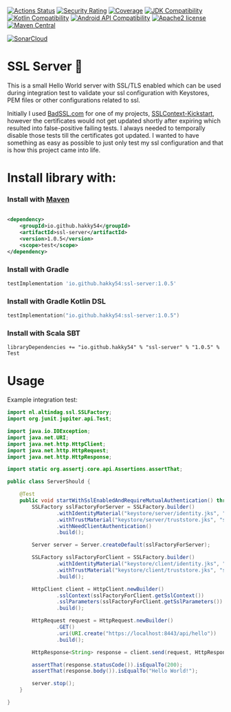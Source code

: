 [![Actions Status](https://github.com/Hakky54/ssl-server/workflows/Build/badge.svg)](https://github.com/Hakky54/ssl-server/actions)
[![Security Rating](https://sonarcloud.io/api/project_badges/measure?project=io.github.hakky54%3Assl-server&metric=security_rating)](https://sonarcloud.io/dashboard?id=io.github.hakky54%3Assl-server)
[![Coverage](https://sonarcloud.io/api/project_badges/measure?project=io.github.hakky54%3Assl-server&metric=coverage)](https://sonarcloud.io/dashboard?id=io.github.hakky54%3Assl-server)
[![JDK Compatibility](https://img.shields.io/badge/JDK_Compatibility-8+-blue.svg)](#)
[![Kotlin Compatibility](https://img.shields.io/badge/Kotlin_Compatibility-1.5+-blue.svg)](#)
[![Android API Compatibility](https://img.shields.io/badge/Android_API_Compatibility-24+-blue.svg)](#)
[![Apache2 license](https://img.shields.io/badge/license-Aache2.0-blue.svg)](https://github.com/Hakky54/ssl-server/blob/master/LICENSE)
[![Maven Central](https://maven-badges.herokuapp.com/maven-central/io.github.hakky54/ssl-server/badge.svg)](https://mvnrepository.com/artifact/io.github.hakky54/ssl-server)

[![SonarCloud](https://sonarcloud.io/images/project_badges/sonarcloud-white.svg)](https://sonarcloud.io/dashboard?id=io.github.hakky54%3Assl-server)

# SSL Server 🔐

This is a small Hello World server with SSL/TLS enabled which can be used during integration test to validate your ssl
configuration with Keystores, PEM files or other configurations related to ssl.

Initially I used [BadSSL.com](https://badssl.com/) for one of my
projects, [SSLContext-Kickstart](https://github.com/Hakky54/sslcontext-kickstart), however the certificates would not
get
updated shortly after expiring which resulted into false-positive failing tests. I always needed to temporally disable
those tests till the certificates got updated.
I wanted to have something as easy as possible to just only test my ssl configuration and that is how this project came
into life.

# Install library with:

### Install with [Maven](https://mvnrepository.com/artifact/io.github.hakky54/ssl-server)

```xml

<dependency>
    <groupId>io.github.hakky54</groupId>
    <artifactId>ssl-server</artifactId>
    <version>1.0.5</version>
    <scope>test</scope>
</dependency>
```

### Install with Gradle

```groovy
testImplementation 'io.github.hakky54:ssl-server:1.0.5'
```

### Install with Gradle Kotlin DSL

```kotlin
testImplementation("io.github.hakky54:ssl-server:1.0.5")
```

### Install with Scala SBT

```
libraryDependencies += "io.github.hakky54" % "ssl-server" % "1.0.5" % Test
```

# Usage

Example integration test:

```java
import nl.altindag.ssl.SSLFactory;
import org.junit.jupiter.api.Test;

import java.io.IOException;
import java.net.URI;
import java.net.http.HttpClient;
import java.net.http.HttpRequest;
import java.net.http.HttpResponse;

import static org.assertj.core.api.Assertions.assertThat;

public class ServerShould {

    @Test
    public void startWithSslEnabledAndRequireMutualAuthentication() throws IOException, InterruptedException {
        SSLFactory sslFactoryForServer = SSLFactory.builder()
                .withIdentityMaterial("keystore/server/identity.jks", "secret".toCharArray())
                .withTrustMaterial("keystore/server/truststore.jks", "secret".toCharArray())
                .withNeedClientAuthentication()
                .build();

        Server server = Server.createDefault(sslFactoryForServer);

        SSLFactory sslFactoryForClient = SSLFactory.builder()
                .withIdentityMaterial("keystore/client/identity.jks", "secret".toCharArray())
                .withTrustMaterial("keystore/client/truststore.jks", "secret".toCharArray())
                .build();

        HttpClient client = HttpClient.newBuilder()
                .sslContext(sslFactoryForClient.getSslContext())
                .sslParameters(sslFactoryForClient.getSslParameters())
                .build();

        HttpRequest request = HttpRequest.newBuilder()
                .GET()
                .uri(URI.create("https://localhost:8443/api/hello"))
                .build();

        HttpResponse<String> response = client.send(request, HttpResponse.BodyHandlers.ofString());

        assertThat(response.statusCode()).isEqualTo(200);
        assertThat(response.body()).isEqualTo("Hello World!");

        server.stop();
    }

}
```